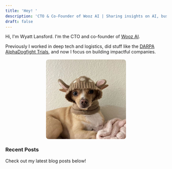 ```yaml
---
title: 'Hey! '
description: 'CTO & Co-Founder of Wooz AI | Sharing insights on AI, business, and technology'
draft: false
---
```


Hi, I'm Wyatt Lansford. I'm the CTO and co-founder of [Wooz AI](https://wooz.ai).

Previously I worked in deep tech and logistics, did stuff like the [DARPA AlphaDogfight Trials](https://www.youtube.com/watch?v=-cqvNWZBku4), and now I focus on building impactful companies.

<img src="/luna_3.jpg" alt="Luna, my adorable dog" style="max-width: 250px; border-radius: 8px; display: block; margin: 1rem auto;">

### Recent Posts

Check out my latest blog posts below!
